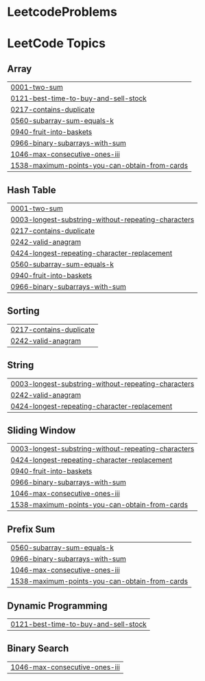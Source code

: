# LeetcodeProblems
<!---LeetCode Topics Start-->
# LeetCode Topics
## Array
|  |
| ------- |
| [0001-two-sum](https://github.com/vigneshreddyputluri/LeetcodeProblems/tree/master/0001-two-sum) |
| [0121-best-time-to-buy-and-sell-stock](https://github.com/vigneshreddyputluri/LeetcodeProblems/tree/master/0121-best-time-to-buy-and-sell-stock) |
| [0217-contains-duplicate](https://github.com/vigneshreddyputluri/LeetcodeProblems/tree/master/0217-contains-duplicate) |
| [0560-subarray-sum-equals-k](https://github.com/vigneshreddyputluri/LeetcodeProblems/tree/master/0560-subarray-sum-equals-k) |
| [0940-fruit-into-baskets](https://github.com/vigneshreddyputluri/LeetcodeProblems/tree/master/0940-fruit-into-baskets) |
| [0966-binary-subarrays-with-sum](https://github.com/vigneshreddyputluri/LeetcodeProblems/tree/master/0966-binary-subarrays-with-sum) |
| [1046-max-consecutive-ones-iii](https://github.com/vigneshreddyputluri/LeetcodeProblems/tree/master/1046-max-consecutive-ones-iii) |
| [1538-maximum-points-you-can-obtain-from-cards](https://github.com/vigneshreddyputluri/LeetcodeProblems/tree/master/1538-maximum-points-you-can-obtain-from-cards) |
## Hash Table
|  |
| ------- |
| [0001-two-sum](https://github.com/vigneshreddyputluri/LeetcodeProblems/tree/master/0001-two-sum) |
| [0003-longest-substring-without-repeating-characters](https://github.com/vigneshreddyputluri/LeetcodeProblems/tree/master/0003-longest-substring-without-repeating-characters) |
| [0217-contains-duplicate](https://github.com/vigneshreddyputluri/LeetcodeProblems/tree/master/0217-contains-duplicate) |
| [0242-valid-anagram](https://github.com/vigneshreddyputluri/LeetcodeProblems/tree/master/0242-valid-anagram) |
| [0424-longest-repeating-character-replacement](https://github.com/vigneshreddyputluri/LeetcodeProblems/tree/master/0424-longest-repeating-character-replacement) |
| [0560-subarray-sum-equals-k](https://github.com/vigneshreddyputluri/LeetcodeProblems/tree/master/0560-subarray-sum-equals-k) |
| [0940-fruit-into-baskets](https://github.com/vigneshreddyputluri/LeetcodeProblems/tree/master/0940-fruit-into-baskets) |
| [0966-binary-subarrays-with-sum](https://github.com/vigneshreddyputluri/LeetcodeProblems/tree/master/0966-binary-subarrays-with-sum) |
## Sorting
|  |
| ------- |
| [0217-contains-duplicate](https://github.com/vigneshreddyputluri/LeetcodeProblems/tree/master/0217-contains-duplicate) |
| [0242-valid-anagram](https://github.com/vigneshreddyputluri/LeetcodeProblems/tree/master/0242-valid-anagram) |
## String
|  |
| ------- |
| [0003-longest-substring-without-repeating-characters](https://github.com/vigneshreddyputluri/LeetcodeProblems/tree/master/0003-longest-substring-without-repeating-characters) |
| [0242-valid-anagram](https://github.com/vigneshreddyputluri/LeetcodeProblems/tree/master/0242-valid-anagram) |
| [0424-longest-repeating-character-replacement](https://github.com/vigneshreddyputluri/LeetcodeProblems/tree/master/0424-longest-repeating-character-replacement) |
## Sliding Window
|  |
| ------- |
| [0003-longest-substring-without-repeating-characters](https://github.com/vigneshreddyputluri/LeetcodeProblems/tree/master/0003-longest-substring-without-repeating-characters) |
| [0424-longest-repeating-character-replacement](https://github.com/vigneshreddyputluri/LeetcodeProblems/tree/master/0424-longest-repeating-character-replacement) |
| [0940-fruit-into-baskets](https://github.com/vigneshreddyputluri/LeetcodeProblems/tree/master/0940-fruit-into-baskets) |
| [0966-binary-subarrays-with-sum](https://github.com/vigneshreddyputluri/LeetcodeProblems/tree/master/0966-binary-subarrays-with-sum) |
| [1046-max-consecutive-ones-iii](https://github.com/vigneshreddyputluri/LeetcodeProblems/tree/master/1046-max-consecutive-ones-iii) |
| [1538-maximum-points-you-can-obtain-from-cards](https://github.com/vigneshreddyputluri/LeetcodeProblems/tree/master/1538-maximum-points-you-can-obtain-from-cards) |
## Prefix Sum
|  |
| ------- |
| [0560-subarray-sum-equals-k](https://github.com/vigneshreddyputluri/LeetcodeProblems/tree/master/0560-subarray-sum-equals-k) |
| [0966-binary-subarrays-with-sum](https://github.com/vigneshreddyputluri/LeetcodeProblems/tree/master/0966-binary-subarrays-with-sum) |
| [1046-max-consecutive-ones-iii](https://github.com/vigneshreddyputluri/LeetcodeProblems/tree/master/1046-max-consecutive-ones-iii) |
| [1538-maximum-points-you-can-obtain-from-cards](https://github.com/vigneshreddyputluri/LeetcodeProblems/tree/master/1538-maximum-points-you-can-obtain-from-cards) |
## Dynamic Programming
|  |
| ------- |
| [0121-best-time-to-buy-and-sell-stock](https://github.com/vigneshreddyputluri/LeetcodeProblems/tree/master/0121-best-time-to-buy-and-sell-stock) |
## Binary Search
|  |
| ------- |
| [1046-max-consecutive-ones-iii](https://github.com/vigneshreddyputluri/LeetcodeProblems/tree/master/1046-max-consecutive-ones-iii) |
<!---LeetCode Topics End-->